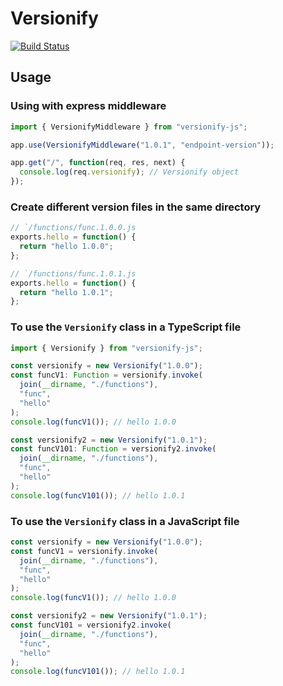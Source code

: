 # Versionify

[![Build Status](https://travis-ci.org/darkcl/versionify.svg?branch=master)](https://travis-ci.org/darkcl/versionify)

## Usage

### Using with express middleware

```js
import { VersionifyMiddleware } from "versionify-js";

app.use(VersionifyMiddleware("1.0.1", "endpoint-version"));

app.get("/", function(req, res, next) {
  console.log(req.versionify); // Versionify object
});
```

### Create different version files in the same directory

```js
// `/functions/func.1.0.0.js
exports.hello = function() {
  return "hello 1.0.0";
};

// `/functions/func.1.0.1.js
exports.hello = function() {
  return "hello 1.0.1";
};
```

### To use the `Versionify` class in a TypeScript file

```ts
import { Versionify } from "versionify-js";

const versionify = new Versionify("1.0.0");
const funcV1: Function = versionify.invoke(
  join(__dirname, "./functions"),
  "func",
  "hello"
);
console.log(funcV1()); // hello 1.0.0

const versionify2 = new Versionify("1.0.1");
const funcV101: Function = versionify2.invoke(
  join(__dirname, "./functions"),
  "func",
  "hello"
);
console.log(funcV101()); // hello 1.0.1
```

### To use the `Versionify` class in a JavaScript file

```js
const versionify = new Versionify("1.0.0");
const funcV1 = versionify.invoke(
  join(__dirname, "./functions"),
  "func",
  "hello"
);
console.log(funcV1()); // hello 1.0.0

const versionify2 = new Versionify("1.0.1");
const funcV101 = versionify2.invoke(
  join(__dirname, "./functions"),
  "func",
  "hello"
);
console.log(funcV101()); // hello 1.0.1
```

